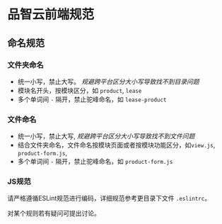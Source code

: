 # 品智云前端规范

## 命名规范

### 文件夹命名

* 统一小写，禁止大写。 _规避跨平台区分大小写导致找不到目录问题_
* 模块名开头，按模块区分，如 `product`, `lease`
* 多个单词间 `-` 隔开，禁止驼峰命名，如 `lease-product`

### 文件命名

* 统一小写，禁止大写, _规避跨平台区分大小写导致找不到文件问题_
* 结合文件夹命名，文件命名按模块页面或者按模块功能区分，如`view.js`, `product-form.js`,
* 多个单词间 `-` 隔开，禁止驼峰命名，如 `product-form.js`


### JS规范

请严格遵循ESLint规范进行编码，详细规范参考更目录下文件 `.eslintrc`。

对某个规则若有疑问可提出讨论。